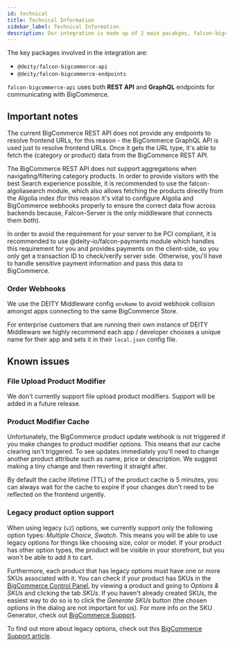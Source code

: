 ```yaml
---
id: technical
title: Technical Information
sidebar_label: Technical Information
description: Our integration is made up of 2 main pacakges, falcon-bigcommerce-api and falcon-bigcommerce-endpoints.
---
```


The key packages involved in the integration are:

- `@deity/falcon-bigcommerce-api`
- `@deity/falcon-bigcommerce-endpoints`

`falcon-bigcommerce-api` uses both **REST API** and **GraphQL** endpoints for communicating with BigCommerce.

## Important notes

The current BigCommerce REST API does not provide any endpoints to resolve frontend URLs, for this reason - the BigCommerce GraphQL API is used just to resolve frontend URLs. Once it gets the URL type, it's able to fetch the (category or product) data from the BigCommerce REST API.

The BigCommerce REST API does not support aggregations when navigating/filtering category products. In order to provide visitors with the best Search experience possible, it is recommended to use the falcon-algoliasearch module, which also allows fetching the products directly from the Algolia index (for this reason it's vital to configure Algolia and BigCommerce webhooks properly to ensure the correct data flow across backends because, Falcon-Server is the only middleware that connects them both).

In order to avoid the requirement for your server to be PCI compliant, it is recommended to use @deity-io/falcon-payments module which handles this requirement for you and provides payments on the client-side, so you only get a transaction ID to check/verify server side. Otherwise, you'll have to handle sensitive payment information and pass this data to BigCommerce.

### Order Webhooks

We use the DEITY Middleware config `envName` to avoid webhook collision amongst apps connecting to the same BigCommerce Store.

For enterprise customers that are running their own instance of DEITY Middleware we highly recommend each app / developer chooses a unique name for their app and sets it in their `local.json` config file.

## Known issues

### File Upload Product Modifier

We don't currently support file upload product modifiers. Support will be added in a future release.

### Product Modifier Cache

Unfortunately, the BigCommerce product update webhook is not triggered if you make changes to product modifier options. This means that our cache clearing isn't triggered. To see updates immediately you'll need to change another product attribute such as name, price or description. We suggest making a tiny change and then reverting it straight after.

By default the cache lifetime (TTL) of the product cache is 5 minutes, you can always wait for the cache to expire if your changes don't need to be reflected on the frontend urgently.

### Legacy product option support

When using legacy (`v2`) options, we currently support only the following option types: *Multiple Choice*, *Swatch*. This means you will be able to use legacy options for things like choosing size, color or model. If your product has other option types, the product will be visible in your storefront, but you won't be able to add it to cart.

Furthermore, each product that has legacy options must have one or more SKUs associated with it. You can check if your product has SKUs in the [BigCommerce Control Panel](https://login.bigcommerce.com/), by viewing a product and going to *Options & SKUs* and clicking the tab *SKUs*. If you haven't already created SKUs, the easiest way to do so is to click the *Generate SKUs* button (the chosen options in the dialog are not important for us). For more info on the SKU Generator, check out [BigCommerce Support](https://support.bigcommerce.com/s/article/The-Auto-SKU-Generator).

To find out more about legacy options, check out this [BigCommerce Support article](https://support.bigcommerce.com/s/article/Product-Options-v3#compare).
